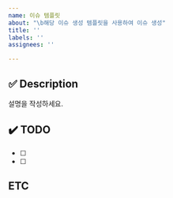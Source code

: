 ```yaml
---
name: 이슈 템플릿
about: "\b해당 이슈 생성 템플릿을 사용하여 이슈 생성"
title: ''
labels: ''
assignees: ''

---
```


## ✅ Description
설명을 작성하세요.
## ✔️ TODO
- [ ]
- [ ]

## ETC
